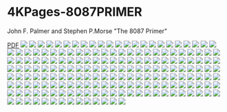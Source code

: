 # 4KPages-8087PRIMER
John F. Palmer and Stephen P.Morse "The 8087 Primer"

[PDF](https://1drv.ms/b/s!ArSwFV5bfcDrc3pFR-XfMKgWtrk)
![](https://github.com/KilianKegel/4KPages-8087PRIMER/blob/main/images/_COVERfront2.jpeg) 
![](https://github.com/KilianKegel/4KPages-8087PRIMER/blob/main/images/_COVERrear2.jpeg) 
![](https://github.com/KilianKegel/4KPages-8087PRIMER/blob/main/images/THE8087PRIMER_000.jpg) 
![](https://github.com/KilianKegel/4KPages-8087PRIMER/blob/main/images/THE8087PRIMER_001.jpg) 
![](https://github.com/KilianKegel/4KPages-8087PRIMER/blob/main/images/THE8087PRIMER_002.jpg) 
![](https://github.com/KilianKegel/4KPages-8087PRIMER/blob/main/images/THE8087PRIMER_003.jpg) 
![](https://github.com/KilianKegel/4KPages-8087PRIMER/blob/main/images/THE8087PRIMER_004.jpg) 
![](https://github.com/KilianKegel/4KPages-8087PRIMER/blob/main/images/THE8087PRIMER_005.jpg) 
![](https://github.com/KilianKegel/4KPages-8087PRIMER/blob/main/images/THE8087PRIMER_006.jpg) 
![](https://github.com/KilianKegel/4KPages-8087PRIMER/blob/main/images/THE8087PRIMER_007.jpg) 
![](https://github.com/KilianKegel/4KPages-8087PRIMER/blob/main/images/THE8087PRIMER_008.jpg) 
![](https://github.com/KilianKegel/4KPages-8087PRIMER/blob/main/images/THE8087PRIMER_009.jpg) 
![](https://github.com/KilianKegel/4KPages-8087PRIMER/blob/main/images/THE8087PRIMER_010.jpg) 
![](https://github.com/KilianKegel/4KPages-8087PRIMER/blob/main/images/THE8087PRIMER_011.jpg) 
![](https://github.com/KilianKegel/4KPages-8087PRIMER/blob/main/images/THE8087PRIMER_012.jpg) 
![](https://github.com/KilianKegel/4KPages-8087PRIMER/blob/main/images/THE8087PRIMER_013.jpg) 
![](https://github.com/KilianKegel/4KPages-8087PRIMER/blob/main/images/THE8087PRIMER_014.jpg) 
![](https://github.com/KilianKegel/4KPages-8087PRIMER/blob/main/images/THE8087PRIMER_015.jpg) 
![](https://github.com/KilianKegel/4KPages-8087PRIMER/blob/main/images/THE8087PRIMER_016.jpg) 
![](https://github.com/KilianKegel/4KPages-8087PRIMER/blob/main/images/THE8087PRIMER_017.jpg) 
![](https://github.com/KilianKegel/4KPages-8087PRIMER/blob/main/images/THE8087PRIMER_018.jpg) 
![](https://github.com/KilianKegel/4KPages-8087PRIMER/blob/main/images/THE8087PRIMER_019.jpg) 
![](https://github.com/KilianKegel/4KPages-8087PRIMER/blob/main/images/THE8087PRIMER_020.jpg) 
![](https://github.com/KilianKegel/4KPages-8087PRIMER/blob/main/images/THE8087PRIMER_021.jpg) 
![](https://github.com/KilianKegel/4KPages-8087PRIMER/blob/main/images/THE8087PRIMER_022.jpg) 
![](https://github.com/KilianKegel/4KPages-8087PRIMER/blob/main/images/THE8087PRIMER_023.jpg) 
![](https://github.com/KilianKegel/4KPages-8087PRIMER/blob/main/images/THE8087PRIMER_024.jpg) 
![](https://github.com/KilianKegel/4KPages-8087PRIMER/blob/main/images/THE8087PRIMER_025.jpg) 
![](https://github.com/KilianKegel/4KPages-8087PRIMER/blob/main/images/THE8087PRIMER_026.jpg) 
![](https://github.com/KilianKegel/4KPages-8087PRIMER/blob/main/images/THE8087PRIMER_027.jpg) 
![](https://github.com/KilianKegel/4KPages-8087PRIMER/blob/main/images/THE8087PRIMER_028.jpg) 
![](https://github.com/KilianKegel/4KPages-8087PRIMER/blob/main/images/THE8087PRIMER_029.jpg) 
![](https://github.com/KilianKegel/4KPages-8087PRIMER/blob/main/images/THE8087PRIMER_030.jpg) 
![](https://github.com/KilianKegel/4KPages-8087PRIMER/blob/main/images/THE8087PRIMER_031.jpg) 
![](https://github.com/KilianKegel/4KPages-8087PRIMER/blob/main/images/THE8087PRIMER_032.jpg) 
![](https://github.com/KilianKegel/4KPages-8087PRIMER/blob/main/images/THE8087PRIMER_033.jpg) 
![](https://github.com/KilianKegel/4KPages-8087PRIMER/blob/main/images/THE8087PRIMER_034.jpg) 
![](https://github.com/KilianKegel/4KPages-8087PRIMER/blob/main/images/THE8087PRIMER_035.jpg) 
![](https://github.com/KilianKegel/4KPages-8087PRIMER/blob/main/images/THE8087PRIMER_036.jpg) 
![](https://github.com/KilianKegel/4KPages-8087PRIMER/blob/main/images/THE8087PRIMER_037.jpg) 
![](https://github.com/KilianKegel/4KPages-8087PRIMER/blob/main/images/THE8087PRIMER_038.jpg) 
![](https://github.com/KilianKegel/4KPages-8087PRIMER/blob/main/images/THE8087PRIMER_039.jpg) 
![](https://github.com/KilianKegel/4KPages-8087PRIMER/blob/main/images/THE8087PRIMER_040.jpg) 
![](https://github.com/KilianKegel/4KPages-8087PRIMER/blob/main/images/THE8087PRIMER_041.jpg) 
![](https://github.com/KilianKegel/4KPages-8087PRIMER/blob/main/images/THE8087PRIMER_042.jpg) 
![](https://github.com/KilianKegel/4KPages-8087PRIMER/blob/main/images/THE8087PRIMER_043.jpg) 
![](https://github.com/KilianKegel/4KPages-8087PRIMER/blob/main/images/THE8087PRIMER_044.jpg) 
![](https://github.com/KilianKegel/4KPages-8087PRIMER/blob/main/images/THE8087PRIMER_045.jpg) 
![](https://github.com/KilianKegel/4KPages-8087PRIMER/blob/main/images/THE8087PRIMER_046.jpg) 
![](https://github.com/KilianKegel/4KPages-8087PRIMER/blob/main/images/THE8087PRIMER_047.jpg) 
![](https://github.com/KilianKegel/4KPages-8087PRIMER/blob/main/images/THE8087PRIMER_048.jpg) 
![](https://github.com/KilianKegel/4KPages-8087PRIMER/blob/main/images/THE8087PRIMER_049.jpg) 
![](https://github.com/KilianKegel/4KPages-8087PRIMER/blob/main/images/THE8087PRIMER_050.jpg) 
![](https://github.com/KilianKegel/4KPages-8087PRIMER/blob/main/images/THE8087PRIMER_051.jpg) 
![](https://github.com/KilianKegel/4KPages-8087PRIMER/blob/main/images/THE8087PRIMER_052.jpg) 
![](https://github.com/KilianKegel/4KPages-8087PRIMER/blob/main/images/THE8087PRIMER_053.jpg) 
![](https://github.com/KilianKegel/4KPages-8087PRIMER/blob/main/images/THE8087PRIMER_054.jpg) 
![](https://github.com/KilianKegel/4KPages-8087PRIMER/blob/main/images/THE8087PRIMER_055.jpg) 
![](https://github.com/KilianKegel/4KPages-8087PRIMER/blob/main/images/THE8087PRIMER_056.jpg) 
![](https://github.com/KilianKegel/4KPages-8087PRIMER/blob/main/images/THE8087PRIMER_057.jpg) 
![](https://github.com/KilianKegel/4KPages-8087PRIMER/blob/main/images/THE8087PRIMER_058.jpg) 
![](https://github.com/KilianKegel/4KPages-8087PRIMER/blob/main/images/THE8087PRIMER_059.jpg) 
![](https://github.com/KilianKegel/4KPages-8087PRIMER/blob/main/images/THE8087PRIMER_060.jpg) 
![](https://github.com/KilianKegel/4KPages-8087PRIMER/blob/main/images/THE8087PRIMER_061.jpg) 
![](https://github.com/KilianKegel/4KPages-8087PRIMER/blob/main/images/THE8087PRIMER_062.jpg) 
![](https://github.com/KilianKegel/4KPages-8087PRIMER/blob/main/images/THE8087PRIMER_063.jpg) 
![](https://github.com/KilianKegel/4KPages-8087PRIMER/blob/main/images/THE8087PRIMER_064.jpg) 
![](https://github.com/KilianKegel/4KPages-8087PRIMER/blob/main/images/THE8087PRIMER_065.jpg) 
![](https://github.com/KilianKegel/4KPages-8087PRIMER/blob/main/images/THE8087PRIMER_066.jpg) 
![](https://github.com/KilianKegel/4KPages-8087PRIMER/blob/main/images/THE8087PRIMER_067.jpg) 
![](https://github.com/KilianKegel/4KPages-8087PRIMER/blob/main/images/THE8087PRIMER_068.jpg) 
![](https://github.com/KilianKegel/4KPages-8087PRIMER/blob/main/images/THE8087PRIMER_069.jpg) 
![](https://github.com/KilianKegel/4KPages-8087PRIMER/blob/main/images/THE8087PRIMER_070.jpg) 
![](https://github.com/KilianKegel/4KPages-8087PRIMER/blob/main/images/THE8087PRIMER_071.jpg) 
![](https://github.com/KilianKegel/4KPages-8087PRIMER/blob/main/images/THE8087PRIMER_072.jpg) 
![](https://github.com/KilianKegel/4KPages-8087PRIMER/blob/main/images/THE8087PRIMER_073.jpg) 
![](https://github.com/KilianKegel/4KPages-8087PRIMER/blob/main/images/THE8087PRIMER_074.jpg) 
![](https://github.com/KilianKegel/4KPages-8087PRIMER/blob/main/images/THE8087PRIMER_075.jpg) 
![](https://github.com/KilianKegel/4KPages-8087PRIMER/blob/main/images/THE8087PRIMER_076.jpg) 
![](https://github.com/KilianKegel/4KPages-8087PRIMER/blob/main/images/THE8087PRIMER_077.jpg) 
![](https://github.com/KilianKegel/4KPages-8087PRIMER/blob/main/images/THE8087PRIMER_078.jpg) 
![](https://github.com/KilianKegel/4KPages-8087PRIMER/blob/main/images/THE8087PRIMER_079.jpg) 
![](https://github.com/KilianKegel/4KPages-8087PRIMER/blob/main/images/THE8087PRIMER_080.jpg) 
![](https://github.com/KilianKegel/4KPages-8087PRIMER/blob/main/images/THE8087PRIMER_081.jpg) 
![](https://github.com/KilianKegel/4KPages-8087PRIMER/blob/main/images/THE8087PRIMER_082.jpg) 
![](https://github.com/KilianKegel/4KPages-8087PRIMER/blob/main/images/THE8087PRIMER_083.jpg) 
![](https://github.com/KilianKegel/4KPages-8087PRIMER/blob/main/images/THE8087PRIMER_084.jpg) 
![](https://github.com/KilianKegel/4KPages-8087PRIMER/blob/main/images/THE8087PRIMER_085.jpg) 
![](https://github.com/KilianKegel/4KPages-8087PRIMER/blob/main/images/THE8087PRIMER_086.jpg) 
![](https://github.com/KilianKegel/4KPages-8087PRIMER/blob/main/images/THE8087PRIMER_087.jpg) 
![](https://github.com/KilianKegel/4KPages-8087PRIMER/blob/main/images/THE8087PRIMER_088.jpg) 
![](https://github.com/KilianKegel/4KPages-8087PRIMER/blob/main/images/THE8087PRIMER_089.jpg) 
![](https://github.com/KilianKegel/4KPages-8087PRIMER/blob/main/images/THE8087PRIMER_090.jpg) 
![](https://github.com/KilianKegel/4KPages-8087PRIMER/blob/main/images/THE8087PRIMER_091.jpg) 
![](https://github.com/KilianKegel/4KPages-8087PRIMER/blob/main/images/THE8087PRIMER_092.jpg) 
![](https://github.com/KilianKegel/4KPages-8087PRIMER/blob/main/images/THE8087PRIMER_093.jpg) 
![](https://github.com/KilianKegel/4KPages-8087PRIMER/blob/main/images/THE8087PRIMER_094.jpg) 
![](https://github.com/KilianKegel/4KPages-8087PRIMER/blob/main/images/THE8087PRIMER_095.jpg) 
![](https://github.com/KilianKegel/4KPages-8087PRIMER/blob/main/images/THE8087PRIMER_096.jpg) 
![](https://github.com/KilianKegel/4KPages-8087PRIMER/blob/main/images/THE8087PRIMER_097.jpg) 
![](https://github.com/KilianKegel/4KPages-8087PRIMER/blob/main/images/THE8087PRIMER_098.jpg) 
![](https://github.com/KilianKegel/4KPages-8087PRIMER/blob/main/images/THE8087PRIMER_099.jpg) 
![](https://github.com/KilianKegel/4KPages-8087PRIMER/blob/main/images/THE8087PRIMER_100.jpg) 
![](https://github.com/KilianKegel/4KPages-8087PRIMER/blob/main/images/THE8087PRIMER_101.jpg) 
![](https://github.com/KilianKegel/4KPages-8087PRIMER/blob/main/images/THE8087PRIMER_102.jpg) 
![](https://github.com/KilianKegel/4KPages-8087PRIMER/blob/main/images/THE8087PRIMER_103.jpg) 
![](https://github.com/KilianKegel/4KPages-8087PRIMER/blob/main/images/THE8087PRIMER_104.jpg) 
![](https://github.com/KilianKegel/4KPages-8087PRIMER/blob/main/images/THE8087PRIMER_105.jpg) 
![](https://github.com/KilianKegel/4KPages-8087PRIMER/blob/main/images/THE8087PRIMER_106.jpg) 
![](https://github.com/KilianKegel/4KPages-8087PRIMER/blob/main/images/THE8087PRIMER_107.jpg) 
![](https://github.com/KilianKegel/4KPages-8087PRIMER/blob/main/images/THE8087PRIMER_108.jpg) 
![](https://github.com/KilianKegel/4KPages-8087PRIMER/blob/main/images/THE8087PRIMER_109.jpg) 
![](https://github.com/KilianKegel/4KPages-8087PRIMER/blob/main/images/THE8087PRIMER_110.jpg) 
![](https://github.com/KilianKegel/4KPages-8087PRIMER/blob/main/images/THE8087PRIMER_111.jpg) 
![](https://github.com/KilianKegel/4KPages-8087PRIMER/blob/main/images/THE8087PRIMER_112.jpg) 
![](https://github.com/KilianKegel/4KPages-8087PRIMER/blob/main/images/THE8087PRIMER_113.jpg) 
![](https://github.com/KilianKegel/4KPages-8087PRIMER/blob/main/images/THE8087PRIMER_114.jpg) 
![](https://github.com/KilianKegel/4KPages-8087PRIMER/blob/main/images/THE8087PRIMER_115.jpg) 
![](https://github.com/KilianKegel/4KPages-8087PRIMER/blob/main/images/THE8087PRIMER_116.jpg) 
![](https://github.com/KilianKegel/4KPages-8087PRIMER/blob/main/images/THE8087PRIMER_117.jpg) 
![](https://github.com/KilianKegel/4KPages-8087PRIMER/blob/main/images/THE8087PRIMER_118.jpg) 
![](https://github.com/KilianKegel/4KPages-8087PRIMER/blob/main/images/THE8087PRIMER_119.jpg) 
![](https://github.com/KilianKegel/4KPages-8087PRIMER/blob/main/images/THE8087PRIMER_120.jpg) 
![](https://github.com/KilianKegel/4KPages-8087PRIMER/blob/main/images/THE8087PRIMER_121.jpg) 
![](https://github.com/KilianKegel/4KPages-8087PRIMER/blob/main/images/THE8087PRIMER_122.jpg) 
![](https://github.com/KilianKegel/4KPages-8087PRIMER/blob/main/images/THE8087PRIMER_123.jpg) 
![](https://github.com/KilianKegel/4KPages-8087PRIMER/blob/main/images/THE8087PRIMER_124.jpg) 
![](https://github.com/KilianKegel/4KPages-8087PRIMER/blob/main/images/THE8087PRIMER_125.jpg) 
![](https://github.com/KilianKegel/4KPages-8087PRIMER/blob/main/images/THE8087PRIMER_126.jpg) 
![](https://github.com/KilianKegel/4KPages-8087PRIMER/blob/main/images/THE8087PRIMER_127.jpg) 
![](https://github.com/KilianKegel/4KPages-8087PRIMER/blob/main/images/THE8087PRIMER_128.jpg) 
![](https://github.com/KilianKegel/4KPages-8087PRIMER/blob/main/images/THE8087PRIMER_129.jpg) 
![](https://github.com/KilianKegel/4KPages-8087PRIMER/blob/main/images/THE8087PRIMER_130.jpg) 
![](https://github.com/KilianKegel/4KPages-8087PRIMER/blob/main/images/THE8087PRIMER_131.jpg) 
![](https://github.com/KilianKegel/4KPages-8087PRIMER/blob/main/images/THE8087PRIMER_132.jpg) 
![](https://github.com/KilianKegel/4KPages-8087PRIMER/blob/main/images/THE8087PRIMER_133.jpg) 
![](https://github.com/KilianKegel/4KPages-8087PRIMER/blob/main/images/THE8087PRIMER_134.jpg) 
![](https://github.com/KilianKegel/4KPages-8087PRIMER/blob/main/images/THE8087PRIMER_135.jpg) 
![](https://github.com/KilianKegel/4KPages-8087PRIMER/blob/main/images/THE8087PRIMER_136.jpg) 
![](https://github.com/KilianKegel/4KPages-8087PRIMER/blob/main/images/THE8087PRIMER_137.jpg) 
![](https://github.com/KilianKegel/4KPages-8087PRIMER/blob/main/images/THE8087PRIMER_138.jpg) 
![](https://github.com/KilianKegel/4KPages-8087PRIMER/blob/main/images/THE8087PRIMER_139.jpg) 
![](https://github.com/KilianKegel/4KPages-8087PRIMER/blob/main/images/THE8087PRIMER_140.jpg) 
![](https://github.com/KilianKegel/4KPages-8087PRIMER/blob/main/images/THE8087PRIMER_141.jpg) 
![](https://github.com/KilianKegel/4KPages-8087PRIMER/blob/main/images/THE8087PRIMER_142.jpg) 
![](https://github.com/KilianKegel/4KPages-8087PRIMER/blob/main/images/THE8087PRIMER_143.jpg) 
![](https://github.com/KilianKegel/4KPages-8087PRIMER/blob/main/images/THE8087PRIMER_144.jpg) 
![](https://github.com/KilianKegel/4KPages-8087PRIMER/blob/main/images/THE8087PRIMER_145.jpg) 
![](https://github.com/KilianKegel/4KPages-8087PRIMER/blob/main/images/THE8087PRIMER_146.jpg) 
![](https://github.com/KilianKegel/4KPages-8087PRIMER/blob/main/images/THE8087PRIMER_147.jpg) 
![](https://github.com/KilianKegel/4KPages-8087PRIMER/blob/main/images/THE8087PRIMER_148.jpg) 
![](https://github.com/KilianKegel/4KPages-8087PRIMER/blob/main/images/THE8087PRIMER_149.jpg) 
![](https://github.com/KilianKegel/4KPages-8087PRIMER/blob/main/images/THE8087PRIMER_150.jpg) 
![](https://github.com/KilianKegel/4KPages-8087PRIMER/blob/main/images/THE8087PRIMER_151.jpg) 
![](https://github.com/KilianKegel/4KPages-8087PRIMER/blob/main/images/THE8087PRIMER_152.jpg) 
![](https://github.com/KilianKegel/4KPages-8087PRIMER/blob/main/images/THE8087PRIMER_153.jpg) 
![](https://github.com/KilianKegel/4KPages-8087PRIMER/blob/main/images/THE8087PRIMER_154.jpg) 
![](https://github.com/KilianKegel/4KPages-8087PRIMER/blob/main/images/THE8087PRIMER_155.jpg) 
![](https://github.com/KilianKegel/4KPages-8087PRIMER/blob/main/images/THE8087PRIMER_156.jpg) 
![](https://github.com/KilianKegel/4KPages-8087PRIMER/blob/main/images/THE8087PRIMER_157.jpg) 
![](https://github.com/KilianKegel/4KPages-8087PRIMER/blob/main/images/THE8087PRIMER_158.jpg) 
![](https://github.com/KilianKegel/4KPages-8087PRIMER/blob/main/images/THE8087PRIMER_159.jpg) 
![](https://github.com/KilianKegel/4KPages-8087PRIMER/blob/main/images/THE8087PRIMER_160.jpg) 
![](https://github.com/KilianKegel/4KPages-8087PRIMER/blob/main/images/THE8087PRIMER_161.jpg) 
![](https://github.com/KilianKegel/4KPages-8087PRIMER/blob/main/images/THE8087PRIMER_162.jpg) 
![](https://github.com/KilianKegel/4KPages-8087PRIMER/blob/main/images/THE8087PRIMER_163.jpg) 
![](https://github.com/KilianKegel/4KPages-8087PRIMER/blob/main/images/THE8087PRIMER_164.jpg) 
![](https://github.com/KilianKegel/4KPages-8087PRIMER/blob/main/images/THE8087PRIMER_165.jpg) 
![](https://github.com/KilianKegel/4KPages-8087PRIMER/blob/main/images/THE8087PRIMER_166.jpg) 
![](https://github.com/KilianKegel/4KPages-8087PRIMER/blob/main/images/THE8087PRIMER_167.jpg) 
![](https://github.com/KilianKegel/4KPages-8087PRIMER/blob/main/images/THE8087PRIMER_168.jpg) 
![](https://github.com/KilianKegel/4KPages-8087PRIMER/blob/main/images/THE8087PRIMER_169.jpg) 
![](https://github.com/KilianKegel/4KPages-8087PRIMER/blob/main/images/THE8087PRIMER_170.jpg) 
![](https://github.com/KilianKegel/4KPages-8087PRIMER/blob/main/images/THE8087PRIMER_171.jpg) 
![](https://github.com/KilianKegel/4KPages-8087PRIMER/blob/main/images/THE8087PRIMER_172.jpg) 
![](https://github.com/KilianKegel/4KPages-8087PRIMER/blob/main/images/THE8087PRIMER_173.jpg) 
![](https://github.com/KilianKegel/4KPages-8087PRIMER/blob/main/images/THE8087PRIMER_174.jpg) 
![](https://github.com/KilianKegel/4KPages-8087PRIMER/blob/main/images/THE8087PRIMER_175.jpg) 
![](https://github.com/KilianKegel/4KPages-8087PRIMER/blob/main/images/THE8087PRIMER_176.jpg) 
![](https://github.com/KilianKegel/4KPages-8087PRIMER/blob/main/images/THE8087PRIMER_177.jpg) 
![](https://github.com/KilianKegel/4KPages-8087PRIMER/blob/main/images/THE8087PRIMER_178.jpg) 
![](https://github.com/KilianKegel/4KPages-8087PRIMER/blob/main/images/THE8087PRIMER_179.jpg) 
![](https://github.com/KilianKegel/4KPages-8087PRIMER/blob/main/images/THE8087PRIMER_180.jpg) 
![](https://github.com/KilianKegel/4KPages-8087PRIMER/blob/main/images/THE8087PRIMER_181.jpg) 
![](https://github.com/KilianKegel/4KPages-8087PRIMER/blob/main/images/THE8087PRIMER_182.jpg) 
![](https://github.com/KilianKegel/4KPages-8087PRIMER/blob/main/images/THE8087PRIMER_183.jpg) 
![](https://github.com/KilianKegel/4KPages-8087PRIMER/blob/main/images/COVERrear.jpeg)
